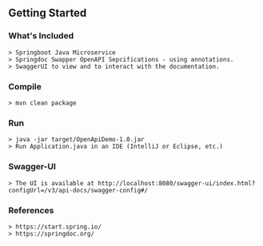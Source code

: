 ## Getting Started

### What's Included
    > Springboot Java Microservice
    > Springdoc Swapper OpenAPI Sepcifications - using annotations.
    > SwaggerUI to view and to interact with the documentation.

### Compile
    > mvn clean package
### Run
    > java -jar target/OpenApiDemo-1.0.jar
    > Run Application.java in an IDE (IntelliJ or Eclipse, etc.)

### Swagger-UI
    > The UI is available at http://localhost:8080/swagger-ui/index.html?configUrl=/v3/api-docs/swagger-config#/
### References
    > https://start.spring.io/
    > https://springdoc.org/

    
